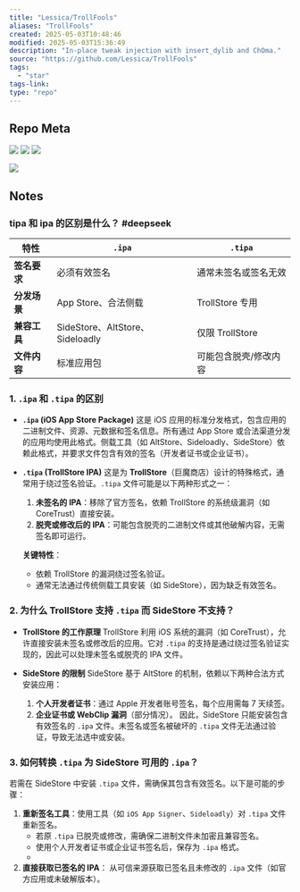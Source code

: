 ```yaml
---
title: "Lessica/TrollFools"
aliases: "TrollFools"
created: 2025-05-03T10:48:46
modified: 2025-05-03T15:36:49
description: "In-place tweak injection with insert_dylib and ChOma."
source: "https://github.com/Lessica/TrollFools"
tags:
  - "star"
tags-link:
type: "repo"
---
```


## Repo Meta

![](https://img.shields.io/github/stars/Lessica/TrollFools?style=for-the-badge&label=stars) ![](https://img.shields.io/github/repo-size/Lessica/TrollFools?style=for-the-badge&label=size) ![](https://img.shields.io/github/created-at/Lessica/TrollFools?style=for-the-badge&label=since)

[![](https://github-readme-stats.vercel.app/api/pin/?username=Lessica&repo=TrollFools&bg_color=00000000)](https://github.com/Lessica/TrollFools)

## Notes

### tipa 和 ipa 的区别是什么？ #deepseek

| 特性       | `.ipa`                        | `.tipa`       |
| -------- | ----------------------------- | ------------- |
| **签名要求** | 必须有效签名                        | 通常未签名或签名无效    |
| **分发场景** | App Store、合法侧载                | TrollStore 专用 |
| **兼容工具** | SideStore、AltStore、Sideloadly | 仅限 TrollStore |
| **文件内容** | 标准应用包                         | 可能包含脱壳/修改内容   |

### **1. `.ipa` 和 `.tipa` 的区别**
- **`.ipa` (iOS App Store Package)**
  这是 iOS 应用的标准分发格式，包含应用的二进制文件、资源、元数据和签名信息。所有通过 App Store 或合法渠道分发的应用均使用此格式。侧载工具（如 AltStore、Sideloadly、SideStore）依赖此格式，并要求文件包含有效的签名（开发者证书或企业证书）。

- **`.tipa` (TrollStore IPA)**
  这是为 **TrollStore**（巨魔商店）设计的特殊格式，通常用于绕过签名验证。`.tipa` 文件可能是以下两种形式之一：
  1. **未签名的 IPA**：移除了官方签名，依赖 TrollStore 的系统级漏洞（如 CoreTrust）直接安装。
  2. **脱壳或修改后的 IPA**：可能包含脱壳的二进制文件或其他破解内容，无需签名即可运行。

  **关键特性**：
  - 依赖 TrollStore 的漏洞绕过签名验证。
  - 通常无法通过传统侧载工具安装（如 SideStore），因为缺乏有效签名。

### **2. 为什么 TrollStore 支持 `.tipa` 而 SideStore 不支持？**
- **TrollStore 的工作原理**
  TrollStore 利用 iOS 系统的漏洞（如 CoreTrust），允许直接安装未签名或修改后的应用。它对 `.tipa` 的支持是通过绕过签名验证实现的，因此可以处理未签名或脱壳的 IPA 文件。

- **SideStore 的限制**
  SideStore 基于 AltStore 的机制，依赖以下两种合法方式安装应用：
  1. **个人开发者证书**：通过 Apple 开发者账号签名，每个应用需每 7 天续签。
  2. **企业证书或 WebClip 漏洞**（部分情况）。
  因此，SideStore 只能安装包含有效签名的 `.ipa` 文件。未签名或签名被破坏的 `.tipa` 文件无法通过验证，导致无法选中或安装。

### **3. 如何转换 `.tipa` 为 SideStore 可用的 `.ipa`？**

若需在 SideStore 中安装 `.tipa` 文件，需确保其包含有效签名。以下是可能的步骤：

1. **重新签名工具**：使用工具（如 `iOS App Signer`、`Sideloadly`）对 `.tipa` 文件重新签名。
   - 若原 `.tipa` 已脱壳或修改，需确保二进制文件未加密且兼容签名。
   - 使用个人开发者证书或企业证书签名后，保存为 `.ipa` 格式。
   - 
2. **直接获取已签名的 IPA**：
   从可信来源获取已签名且未修改的 `.ipa` 文件（如官方应用或未破解版本）。
